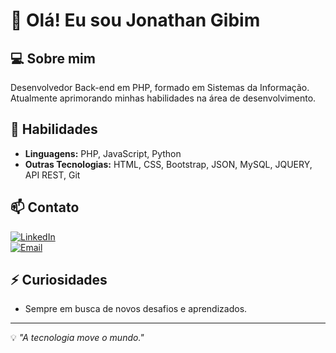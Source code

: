# 👋 Olá! Eu sou Jonathan Gibim

## 💻 Sobre mim
Desenvolvedor Back-end em PHP, formado em Sistemas da Informação. Atualmente aprimorando minhas habilidades na área de desenvolvimento.

## 🚀 Habilidades
- **Linguagens:** PHP, JavaScript, Python
- **Outras Tecnologias:** HTML, CSS, Bootstrap, JSON, MySQL, JQUERY, API REST, Git

## 📫 Contato
[![LinkedIn](https://img.shields.io/badge/LinkedIn-0077B5?style=for-the-badge&logo=linkedin&logoColor=white)](https://www.linkedin.com/in/jonathangibim)  
[![Email](https://img.shields.io/badge/Email-D14836?style=for-the-badge&logo=gmail&logoColor=white)](mailto:jonathangibim@gmail.com)

## ⚡ Curiosidades
- Sempre em busca de novos desafios e aprendizados.

---
💡 *"A tecnologia move o mundo."*
